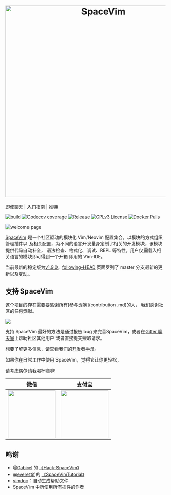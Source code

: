 <h1 align="center">
  <a href="https://spacevim.org/cn/">
  <img src="https://spacevim.org/logo.png" width="600" alt="SpaceVim"/>
  </a>
</h1>

[即使聊天](https://app.element.io/#/room/#spacevim-cn:matrix.org) \|
[入门指南](https://spacevim.org/cn/quick-start-guide/) \|
[推特](https://twitter.com/SpaceVim)

[![build](https://img.shields.io/github/workflow/status/SpaceVim/SpaceVim/test)](https://github.com/SpaceVim/SpaceVim/actions/workflows/check.yml?query=branch%3Amaster)
[![Codecov coverage](https://img.shields.io/codecov/c/github/SpaceVim/SpaceVim.svg)](https://codecov.io/gh/SpaceVim/SpaceVim)
[![Release](https://img.shields.io/badge/Release-1.9.0-8700FF.svg)](https://spacevim.org/SpaceVim-release-v1.9.0/)
[![GPLv3 License](https://img.shields.io/badge/license-GPLv3-blue.svg)](https://github.com/SpaceVim/SpaceVim/blob/master/LICENSE)
[![Docker Pulls](https://img.shields.io/docker/pulls/spacevim/spacevim)](https://hub.docker.com/r/spacevim/spacevim)

![welcome page](https://user-images.githubusercontent.com/13142418/148374827-5f7aeaaa-e69b-441e-b872-408b47f4da04.png)

[SpaceVim](https://spacevim.org/cn/) 是一个社区驱动的模块化 Vim/Neovim 配置集合，以模块的方式组织管理插件以
及相关配置，为不同的语言开发量身定制了相关的开发模块，该模块提供代码自动补全，
语法检查、格式化、调试、REPL 等特性。用户仅需载入相关语言的模块即可得到一个开箱
即用的 Vim-IDE。

当前最新的稳定版为[v1.9.0](https://spacevim.org/SpaceVim-release-v1.9.0/)，[following-HEAD](https://github.com/SpaceVim/SpaceVim/wiki/Following-HEAD) 页面罗列了
master 分支最新的更新以及变动。

## 支持 SpaceVim

这个项目的存在需要要感谢所有[参与贡献](contribution .md)的人，
我们感谢社区的任何贡献。

<a href="https://github.com/SpaceVim/SpaceVim/graphs/contributors"><img src="https://opencollective.com/spacevim/contributors.svg?width=890&button=false" /></a>

支持 SpaceVim 最好的方法是通过报告 bug 来完善SpaceVim，或者在[Gitter 聊天室](https://gitter.im/SpaceVim/cn)上帮助社区其他用户
或者直接提交拉取请求。

想要了解更多信息，请查看我们的[开发者手册](https://spacevim.org/cn/development/)。

如果你在日常工作中使用 SpaceVim，觉得它让你更轻松，

请考虑偶尔请我喝杯咖啡!

| 微信                                                     | 支付宝                                                     |
| -------------------------------------------------------- | ---------------------------------------------------------- |
| <img src="docs/img/weixin.png" height="150" width="150"> | <img src="docs/img/zhifubao.png" height="150" width="150"> |

## 鸣谢

- [@Gabirel](https://github.com/Gabirel) 的 [《Hack-SpaceVim》](https://github.com/Gabirel/Hack-SpaceVim)
- [@everettjf](https://github.com/everettjf) 的 [《SpaceVimTutorial》](https://everettjf.gitbooks.io/spacevimtutorial/content/)
- [vimdoc](https://github.com/google/vimdoc)：自动生成帮助文件
- SpaceVim 中所使用所有插件的作者

<!-- vim:set nowrap: -->
